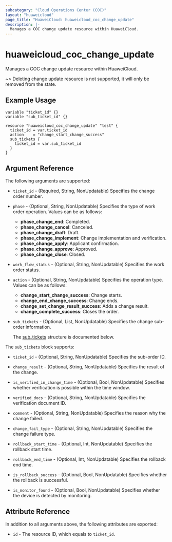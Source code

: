 ```yaml
---
subcategory: "Cloud Operations Center (COC)"
layout: "huaweicloud"
page_title: "HuaweiCloud: huaweicloud_coc_change_update"
description: |-
  Manages a COC change update resource within HuaweiCloud.
---
```


# huaweicloud_coc_change_update

Manages a COC change update resource within HuaweiCloud.

~> Deleting change update resource is not supported, it will only be removed from the state.

## Example Usage

```hcl
variable "ticket_id" {}
variable "sub_ticket_id" {}

resource "huaweicloud_coc_change_update" "test" {
  ticket_id = var.ticket_id
  action    = "change_start_change_success"
  sub_tickets {
    ticket_id = var.sub_ticket_id
  }
}
```

## Argument Reference

The following arguments are supported:

* `ticket_id` - (Required, String, NonUpdatable) Specifies the change order number.

* `phase` - (Optional, String, NonUpdatable) Specifies the type of work order operation.
  Values can be as follows:
  + **phase_change_end**: Completed.
  + **phase_change_cancel**: Canceled.
  + **phase_change_draft**: Draft.
  + **phase_change_implement**: Change implementation and verification.
  + **phase_change_apply**: Applicant confirmation.
  + **phase_change_approve**: Approved.
  + **phase_change_close**: Closed.

* `work_flow_status` - (Optional, String, NonUpdatable) Specifies the work order status.

* `action` - (Optional, String, NonUpdatable) Specifies the operation type.
  Values can be as follows:
  + **change_start_change_success**: Change starts.
  + **change_end_change_success**: Change ends.
  + **change_set_change_result_success**: Adds a change result.
  + **change_complete_success**: Closes the order.

* `sub_tickets` - (Optional, List, NonUpdatable) Specifies the change sub-order information.

  The [sub_tickets](#sub_tickets_struct) structure is documented below.

<a name="sub_tickets_struct"></a>
The `sub_tickets` block supports:

* `ticket_id` - (Optional, String, NonUpdatable) Specifies the sub-order ID.

* `change_result` - (Optional, String, NonUpdatable) Specifies the result of the change.

* `is_verified_in_change_time` - (Optional, Bool, NonUpdatable) Specifies whether verification is possible within the
  time window.

* `verified_docs` - (Optional, String, NonUpdatable) Specifies the verification document ID.

* `comment` - (Optional, String, NonUpdatable) Specifies the reason why the change failed.

* `change_fail_type` - (Optional, String, NonUpdatable) Specifies the change failure type.

* `rollback_start_time` - (Optional, Int, NonUpdatable) Specifies the rollback start time.

* `rollback_end_time` - (Optional, Int, NonUpdatable) Specifies the rollback end time.

* `is_rollback_success` - (Optional, Bool, NonUpdatable) Specifies whether the rollback is successful.

* `is_monitor_found` - (Optional, Bool, NonUpdatable) Specifies whether the device is detected by monitoring.

## Attribute Reference

In addition to all arguments above, the following attributes are exported:

* `id` - The resource ID, which equals to `ticket_id`.
